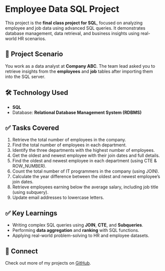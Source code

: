 # Employee Data SQL Project

This project is the **final class project for SQL**, focused on analyzing employee and job data using advanced SQL queries. It demonstrates database management, data retrieval, and business insights using real-world HR scenarios.



## 📌 Project Scenario
You work as a data analyst at **Company ABC**. The team lead asked you to retrieve insights from the **employees** and **job** tables after importing them into the SQL server.



## 🛠️ Technology Used
- **SQL**
- Database: **Relational Database Management System (RDBMS)**



## ✅ Tasks Covered
1. Retrieve the total number of employees in the company.
2. Find the total number of employees in each department.
3. Identify the three departments with the highest number of employees.
4. Get the oldest and newest employee with their join dates and full details.
5. Find the oldest and newest employee in each department (using CTE & ROW_NUMBER).
6. Count the total number of IT programmers in the company (using JOIN).
7. Calculate the year difference between the oldest and newest employee’s join dates.
8. Retrieve employees earning below the average salary, including job title (using subquery).
9. Update email addresses to lowercase letters.



## ✅ Key Learnings
- Writing complex SQL queries using **JOIN**, **CTE**, and **Subqueries**.
- Performing **data aggregation** and **ranking** with SQL functions.
- Applying real-world problem-solving to HR and employee datasets.



## 🤝 Connect
Check out more of my projects on [GitHub](https://github.com/your-username).
